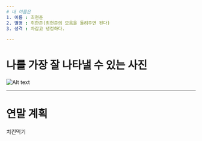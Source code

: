 ```yaml
---
# 내 이름은
1. 이름 : 최현준
2. 별명 : 취한존(최현준의 모음을 돌려주면 된다)
3. 성격 : 차갑고 냉정하다.

---
```

# 나를 가장 잘 나타낼 수 있는 사진
![Alt text](\Users\student\Desktop\IMG_7518.jpg)


---
# 연말 계획
치킨먹기
